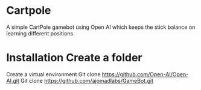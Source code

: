 # Cartpole
A simple CartPole gamebot using Open AI which keeps the stick balance on learning different positions

# Installation Create a folder
Create a virtual environment
Git clone https://github.com/Open-AI/Open-AI.git
Git clone https://github.com/ajomadlabs/GameBot.git
